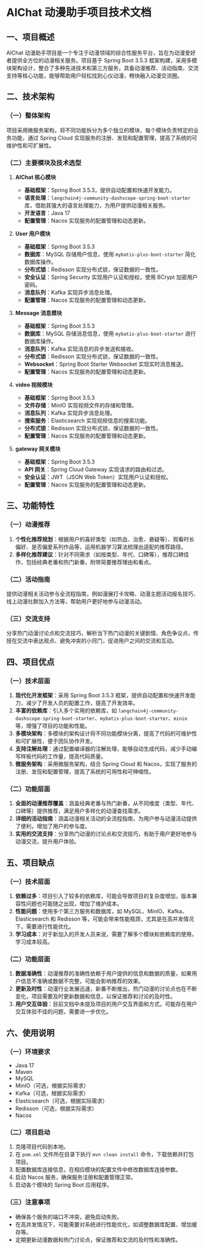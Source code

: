 # AIChat 动漫助手项目技术文档

## 一、项目概述
AIChat 动漫助手项目是一个专注于动漫领域的综合性服务平台，旨在为动漫爱好者提供全方位的动漫相关服务。项目基于 Spring Boot 3.5.3 框架构建，采用多模块架构设计，整合了多种先进技术和第三方服务，具备动漫推荐、活动指南、交流支持等核心功能，能够帮助用户轻松找到心仪动漫，畅快融入动漫交流圈。

## 二、技术架构

### （一）整体架构
项目采用微服务架构，将不同功能拆分为多个独立的模块，每个模块负责特定的业务功能，通过 Spring Cloud 实现服务的注册、发现和配置管理，提高了系统的可维护性和可扩展性。

### （二）主要模块及技术选型
1. **AIChat 核心模块**
    - **基础框架**：Spring Boot 3.5.3，提供自动配置和快速开发能力。
    - **语言处理**：`langchain4j-community-dashscope-spring-boot-starter` 库，借助其强大的语言处理能力，为用户提供动漫相关服务。
    - **开发语言**：Java 17
    - **配置管理**：Nacos 实现服务的配置管理和动态更新。


2. **User 用户模块**
    - **基础框架**：Spring Boot 3.5.3
    - **数据库**：MySQL 存储用户信息，使用 `mybatis-plus-boot-starter` 简化数据库操作。
    - **分布式锁**：Redisson 实现分布式锁，保证数据的一致性。
    - **安全认证**：Spring Security 实现用户认证和授权，使用 BCrypt 加密用户密码。
    - **消息队列**：Kafka 实现异步消息处理。
    - **配置管理**：Nacos 实现服务的配置管理和动态更新。

3. **Message 消息模块**
    - **基础框架**：Spring Boot 3.5.3
    - **数据库**：MySQL 存储消息信息，使用 `mybatis-plus-boot-starter` 进行数据库操作。
    - **消息队列**：Kafka 实现消息的异步发送和接收。
    - **分布式锁**：Redisson 实现分布式锁，保证数据的一致性。
    - **Websocket**：Spring Boot Starter Websocket 实现实时消息推送。
    - **配置管理**：Nacos 实现服务的配置管理和动态更新。

4. **video 视频模块**
    - **基础框架**：Spring Boot 3.5.3
    - **文件存储**：MinIO 实现视频文件的存储和管理。
    - **消息队列**：Kafka 实现异步消息处理。
    - **搜索服务**：Elasticsearch 实现视频信息的搜索功能。
    - **分布式锁**：Redisson 实现分布式锁，保证数据的一致性。
    - **配置管理**：Nacos 实现服务的配置管理和动态更新。

5. **gateway 网关模块**
    - **基础框架**：Spring Boot 3.5.3
    - **API 网关**：Spring Cloud Gateway 实现请求的路由和过滤。
    - **安全认证**：JWT（JSON Web Token）实现用户认证和授权。
    - **配置管理**：Nacos 实现服务的配置管理和动态更新。

## 三、功能特性

### （一）动漫推荐
1. **个性化推荐规划**：根据用户的喜好类型（如热血、治愈、悬疑等）、观看时长偏好、是否偏爱系列作品等，运用机器学习算法梳理出适配的推荐路径。
2. **多样化推荐建议**：针对不同需求（如按类型、年代、口碑等），推荐口碑佳作，包括经典老番和热门新番，附带简要推荐理由和看点。

### （二）活动指南
提供动漫相关活动参与全流程指南，例如漫展打卡攻略、动漫主题活动报名技巧、线上动漫社群加入方法等，帮助用户更好地参与动漫活动。

### （三）交流支持
分享热门动漫讨论点和交流技巧，解析当下热门动漫的关键剧情、角色争议点，传授在交流中表达观点、避免冲突的小窍门，促进用户之间的交流和互动。

## 四、项目优点

### （一）技术层面
1. **现代化开发框架**：采用 Spring Boot 3.5.3 框架，提供自动配置和快速开发能力，减少了开发人员的配置工作，提高了开发效率。
2. **丰富的依赖库**：引入多个实用的依赖库，如 `langchain4j-community-dashscope-spring-boot-starter`、`mybatis-plus-boot-starter`、`minio` 等，增强了项目的功能和性能。
3. **多模块架构**：多模块的架构设计将不同功能模块分离，提高了代码的可维护性和可扩展性，便于团队协作开发。
4. **支持注解处理**：通过配置编译器的注解处理，能够自动生成代码，减少手动编写样板代码的工作量，提高代码质量。
5. **微服务架构**：采用微服务架构，结合 Spring Cloud 和 Nacos，实现了服务的注册、发现和配置管理，提高了系统的可用性和可伸缩性。

### （二）功能层面
1. **全面的动漫推荐覆盖**：涵盖经典老番与热门新番，从不同维度（类型、年代、口碑等）提供推荐，满足用户多样化的动漫查找需求。
2. **详细的活动指南**：涵盖动漫相关活动的全流程指南，为用户参与动漫活动提供了便利，增加了用户的参与度。
3. **实用的交流支持**：分享热门动漫的讨论点和交流技巧，有助于用户更好地参与动漫交流，提升用户体验。

## 五、项目缺点

### （一）技术层面
1. **依赖过多**：项目引入了较多的依赖库，可能会导致项目的复杂度增加，版本兼容性问题也可能随之出现，增加了维护成本。
2. **性能问题**：使用多个第三方服务和数据库，如 MySQL、MinIO、Kafka、Elasticsearch 和 Redisson 等，可能会带来性能瓶颈，尤其是在高并发情况下，需要进行性能优化。
3. **学习成本**：对于新加入的开发人员来说，需要了解多个模块和依赖库的使用，学习成本较高。

### （二）功能层面
1. **数据准确性**：动漫推荐的准确性依赖于用户提供的信息和数据的质量，如果用户信息不准确或数据不完整，可能会影响推荐的效果。
2. **更新及时性**：动漫行业发展迅速，新番不断推出，热门动漫的讨论点也在不断变化，项目需要及时更新数据和信息，以保证推荐和讨论的及时性。
3. **用户交互体验**：目前文档中未提及项目的用户交互界面和方式，可能存在用户交互体验不佳的问题，需要进一步优化。

## 六、使用说明

### （一）环境要求
- Java 17
- Maven
- MySQL
- MinIO（可选，根据实际需求）
- Kafka（可选，根据实际需求）
- Elasticsearch（可选，根据实际需求）
- Redisson（可选，根据实际需求）
- Nacos

### （二）项目启动
1. 克隆项目代码到本地。
2. 在 `pom.xml` 文件所在目录下执行 `mvn clean install` 命令，下载依赖并打包项目。
3. 配置数据库连接信息，在相应模块的配置文件中修改数据库连接参数。
4. 启动 Nacos 服务，确保服务注册和配置管理正常。
5. 启动各个模块的 Spring Boot 应用程序。

### （三）注意事项
- 确保各个服务的端口不冲突，避免启动失败。
- 在高并发情况下，可能需要对系统进行性能优化，如调整数据库配置、增加缓存等。
- 定期更新动漫数据和热门讨论点，保证推荐和交流的及时性和准确性。
